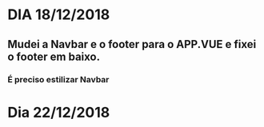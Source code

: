 # DIA 18/12/2018

## Mudei a Navbar e o footer para o APP.VUE e fixei o footer em baixo.

### É preciso estilizar Navbar

# Dia 22/12/2018

## 